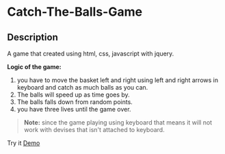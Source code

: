 # Catch-The-Balls-Game

## Description

A game that created using html, css, javascript with jquery.  
  
**Logic of the game:**
1. you have to move the basket left and right using left and right arrows in keyboard and catch as much balls as you can.
2. The balls will speed up as time goes by. 
3. The balls falls down from random points.
4. you have three lives until the game over. 

> **Note:** since the game playing using keyboard that means it will not work with devises that isn't attached to keyboard.  

Try it [Demo](https://ohddev.github.io/Catch-The-Balls-Game/)
